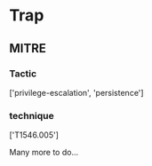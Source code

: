 # Trap

## MITRE

### Tactic
['privilege-escalation', 'persistence']

### technique
['T1546.005']

Many more to do...
